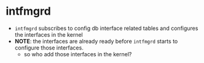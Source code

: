 # intfmgrd
* `intfmgrd` subscribes to config db interface related tables and configures the interfaces in the kernel
* **NOTE**: the interfaces are already ready before `intfmgrd` starts to configure those interfaces.
    * so who add those interfaces in the kernel?

